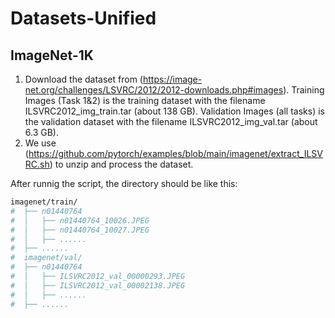 # Datasets-Unified

## ImageNet-1K

1. Download the dataset from (https://image-net.org/challenges/LSVRC/2012/2012-downloads.php#images). Training Images (Task 1&2) is the training dataset with the filename ILSVRC2012_img_train.tar (about 138 GB). Validation Images (all tasks) is the validation dataset with the filename ILSVRC2012_img_val.tar (about 6.3 GB).
2. We use (https://github.com/pytorch/examples/blob/main/imagenet/extract_ILSVRC.sh) to unzip and process the dataset.

After runnig the script, the directory should be like this: 

```bash
imagenet/train/
#  ├── n01440764
#  │   ├── n01440764_10026.JPEG
#  │   ├── n01440764_10027.JPEG
#  │   ├── ......
#  ├── ......
#  imagenet/val/
#  ├── n01440764
#  │   ├── ILSVRC2012_val_00000293.JPEG
#  │   ├── ILSVRC2012_val_00002138.JPEG
#  │   ├── ......
#  ├── ......
```
